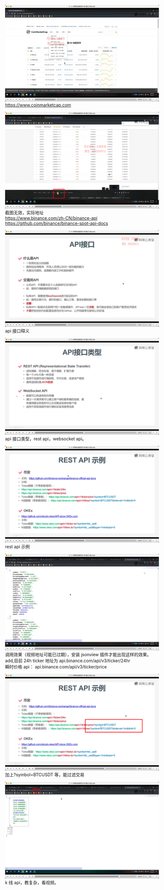 ![](./img/2022-07-17-11-14-41.png)  
https://www.coinmarketcap.com

![](./img/2022-07-17-11-16-23.png)  
截图无效，实际地址  
https://www.binance.com/zh-CN/binance-api
https://github.com/binance/binance-spot-api-docs

![](./img/2022-07-17-11-21-44.png)  
api 接口释义

![](./img/2022-07-17-11-24-11.png)  
api 接口类型，rest api，websocket api。

![](./img/2022-07-17-11-24-47.png)  
rest api 示例

![](./img/2022-07-17-11-28-42.png)  
调用效果（视频地址可能已过期），安装 jsonview 插件才能出现这样的效果。  
add,目前 24h ticker 地址为 api.binance.com/api/v3/ticker/24hr  
瞬时价格 api：
api.binance.com/api/v3/ticker/price

![](./img/2022-07-17-13-34-47.png)  
加上?symbol=BTCUSDT 等，能过滤交易

![](./img/2022-07-17-13-38-51.png)  
k 线 api，教复杂，看视频。
